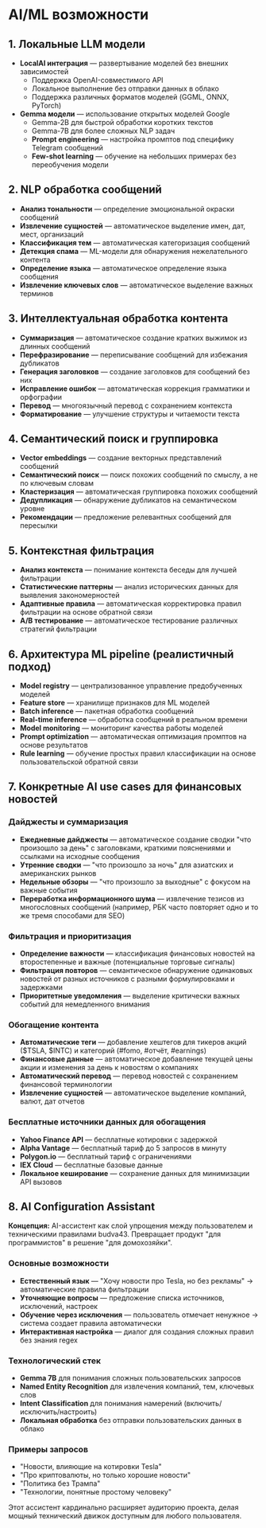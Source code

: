 # AI/ML возможности

## 1. Локальные LLM модели
- **LocalAI интеграция** — развертывание моделей без внешних зависимостей
  - Поддержка OpenAI-совместимого API
  - Локальное выполнение без отправки данных в облако
  - Поддержка различных форматов моделей (GGML, ONNX, PyTorch)
- **Gemma модели** — использование открытых моделей Google
  - Gemma-2B для быстрой обработки коротких текстов
  - Gemma-7B для более сложных NLP задач
  - **Prompt engineering** — настройка промптов под специфику Telegram сообщений
  - **Few-shot learning** — обучение на небольших примерах без переобучения модели

## 2. NLP обработка сообщений
- **Анализ тональности** — определение эмоциональной окраски сообщений
- **Извлечение сущностей** — автоматическое выделение имен, дат, мест, организаций
- **Классификация тем** — автоматическая категоризация сообщений
- **Детекция спама** — ML-модели для обнаружения нежелательного контента
- **Определение языка** — автоматическое определение языка сообщения
- **Извлечение ключевых слов** — автоматическое выделение важных терминов

## 3. Интеллектуальная обработка контента
- **Суммаризация** — автоматическое создание кратких выжимок из длинных сообщений
- **Перефразирование** — переписывание сообщений для избежания дубликатов
- **Генерация заголовков** — создание заголовков для сообщений без них
- **Исправление ошибок** — автоматическая коррекция грамматики и орфографии
- **Перевод** — многоязычный перевод с сохранением контекста
- **Форматирование** — улучшение структуры и читаемости текста

## 4. Семантический поиск и группировка
- **Vector embeddings** — создание векторных представлений сообщений
- **Семантический поиск** — поиск похожих сообщений по смыслу, а не по ключевым словам
- **Кластеризация** — автоматическая группировка похожих сообщений
- **Дедупликация** — обнаружение дубликатов на семантическом уровне
- **Рекомендации** — предложение релевантных сообщений для пересылки

## 5. Контекстная фильтрация
- **Анализ контекста** — понимание контекста беседы для лучшей фильтрации
- **Статистические паттерны** — анализ исторических данных для выявления закономерностей
- **Адаптивные правила** — автоматическая корректировка правил фильтрации на основе обратной связи
- **A/B тестирование** — автоматическое тестирование различных стратегий фильтрации

## 6. Архитектура ML pipeline (реалистичный подход)
- **Model registry** — централизованное управление предобученных моделей
- **Feature store** — хранилище признаков для ML моделей
- **Batch inference** — пакетная обработка сообщений
- **Real-time inference** — обработка сообщений в реальном времени
- **Model monitoring** — мониторинг качества работы моделей
- **Prompt optimization** — автоматическая оптимизация промптов на основе результатов
- **Rule learning** — обучение простых правил классификации на основе пользовательской обратной связи

## 7. Конкретные AI use cases для финансовых новостей

### Дайджесты и суммаризация
- **Ежедневные дайджесты** — автоматическое создание сводки "что произошло за день" с заголовками, краткими пояснениями и ссылками на исходные сообщения
- **Утренние сводки** — "что произошло за ночь" для азиатских и американских рынков
- **Недельные обзоры** — "что произошло за выходные" с фокусом на важные события
- **Переработка информационного шума** — извлечение тезисов из многословных сообщений (например, РБК часто повторяет одно и то же тремя способами для SEO)

### Фильтрация и приоритизация
- **Определение важности** — классификация финансовых новостей на второстепенные и важные (потенциальные торговые сигналы)
- **Фильтрация повторов** — семантическое обнаружение одинаковых новостей от разных источников с разными формулировками и задержками
- **Приоритетные уведомления** — выделение критически важных событий для немедленного внимания

### Обогащение контента
- **Автоматические теги** — добавление хештегов для тикеров акций ($TSLA, $INTC) и категорий (#fomo, #отчёт, #earnings)
- **Финансовые данные** — автоматическое добавление текущей цены акции и изменения за день к новостям о компаниях
- **Автоматический перевод** — перевод новостей с сохранением финансовой терминологии
- **Извлечение сущностей** — автоматическое выделение компаний, валют, дат отчетов

### Бесплатные источники данных для обогащения
- **Yahoo Finance API** — бесплатные котировки с задержкой
- **Alpha Vantage** — бесплатный тариф до 5 запросов в минуту
- **Polygon.io** — бесплатный тариф с ограничениями
- **IEX Cloud** — бесплатные базовые данные
- **Локальное кеширование** — сохранение данных для минимизации API вызовов

## 8. AI Configuration Assistant

**Концепция:** AI-ассистент как слой упрощения между пользователем и техническими правилами budva43. Превращает продукт "для программистов" в решение "для домохозяйки".

### Основные возможности
- **Естественный язык** — "Хочу новости про Tesla, но без рекламы" → автоматические правила фильтрации
- **Уточняющие вопросы** — предложение списка источников, исключений, настроек
- **Обучение через исключения** — пользователь отмечает ненужное → система создает правила автоматически
- **Интерактивная настройка** — диалог для создания сложных правил без знания regex

### Технологический стек
- **Gemma 7B** для понимания сложных пользовательских запросов
- **Named Entity Recognition** для извлечения компаний, тем, ключевых слов
- **Intent Classification** для понимания намерений (включить/исключить/настроить)
- **Локальная обработка** без отправки пользовательских данных в облако

### Примеры запросов
- "Новости, влияющие на котировки Tesla"
- "Про криптовалюты, но только хорошие новости"  
- "Политика без Трампа"
- "Технологии, понятные простому человеку"

Этот ассистент кардинально расширяет аудиторию проекта, делая мощный технический движок доступным для любого пользователя.